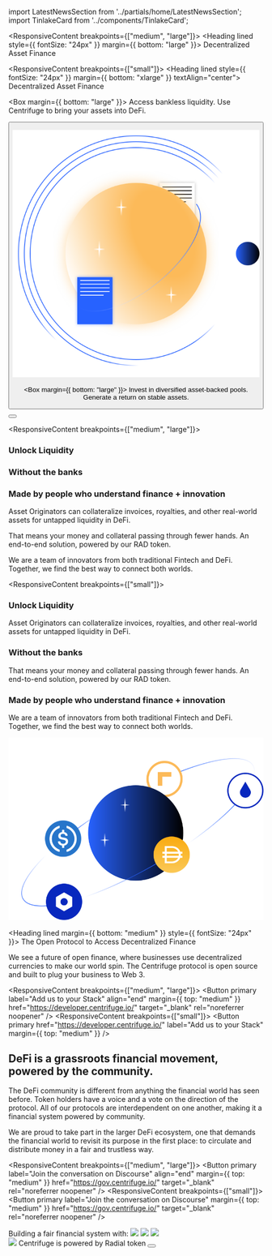 <!-- Imports -->

import LatestNewsSection from '../partials/home/LatestNewsSection';
import TinlakeCard from '../components/TinlakeCard';

<!-- Intro -->
<Section>

<Row>
<Col span={4}>

<ResponsiveContent breakpoints={["medium", "large"]}>
<Heading lined style={{ fontSize: "24px" }} margin={{ bottom: "large" }}>
Decentralized Asset Finance
</Heading>
</ResponsiveContent>

<ResponsiveContent breakpoints={["small"]}>
<Heading lined style={{ fontSize: "24px" }} margin={{ bottom: "xlarge" }} textAlign="center">
Decentralized Asset Finance
</Heading>
</ResponsiveContent>

</Col>
</Row>

<Row>
<Col span={4} margin={{bottom: "large"}}>

<Box margin={{ bottom: "large" }}>
<Text size="20px" textAlign="center" weight={500}>
Access bankless liquidity.
</Text>
<Text size="20px" textAlign="center" weight={500}>
Use Centrifuge to bring
</Text>
<Text size="20px" textAlign="center" weight={500}>
your assets into DeFi.
</Text>
</Box>

<Button primary href="/finance" label="Pool Your Assets" />
</Col>
<Col span={4} margin={{bottom: "large"}}>

![](../images/home/illustration_1.svg)

</Col>
<Col span={4} margin={{bottom: "large"}}>

<Box margin={{ bottom: "large" }}>
<Text size="20px" textAlign="center" weight={500}>
Invest in diversified
</Text>
<Text size="20px" textAlign="center" weight={500}>
asset-backed pools. Generate a return
</Text>
<Text size="20px" textAlign="center" weight={500}>
on stable assets.
</Text>
</Box>

<Button primary href="/invest" label="Invest" />
</Col>
</Row>

</Section>

<!-- Tinlake -->
<TinlakeCard heading="See how an open source, asset-backed financing protocol works with our first Dapp">

<ResponsiveContent breakpoints={["medium", "large"]}>
<Box gap="small">
<Row>

<Col span={4}>

### Unlock Liquidity

</Col>
<Col span={4}>

### Without the banks

</Col>
<Col span={4}>

### Made by people who understand finance + innovation

</Col>
</Row>
<Row>
<Col span={4}>

Asset Originators can collateralize invoices, royalties, and other real-world assets for untapped liquidity in DeFi.

</Col>
<Col span={4}>

That means your money and collateral passing through fewer hands. An end-to-end solution, powered by our RAD token.

</Col>
<Col span={4}>

We are a team of innovators from both traditional Fintech and DeFi. Together, we find the best way to connect both worlds.

</Col>
</Row>
</Box>
</ResponsiveContent>

<ResponsiveContent breakpoints={["small"]}>
<Row>

<Col span={4} margin={{ bottom: "large" }}>

### Unlock Liquidity

Asset Originators can collateralize invoices, royalties, and other real-world assets for untapped liquidity in DeFi.

</Col>
<Col span={4} margin={{ bottom: "large" }}>

### Without the banks

That means your money and collateral passing through fewer hands. An end-to-end solution, powered by our RAD token.

</Col>
<Col span={4}>

### Made by people who understand finance + innovation

We are a team of innovators from both traditional Fintech and DeFi. Together, we find the best way to connect both worlds.

</Col>
</Row>
</ResponsiveContent>

</TinlakeCard>

<!-- Latest News -->
<LatestNewsSection />

<!-- The Open Protocol to Access Decentralized Future -->
<Section>
<Row>
<Col span={5}>

![](../images/home/illustration_2.svg)

</Col>
<Col span={1} margin={{ bottom: "large" }}></Col>
<Col span={6}>

<Heading lined margin={{ bottom: "medium" }} style={{ fontSize: "24px" }}>
The Open Protocol to Access Decentralized Finance
</Heading>

We see a future of open finance, where businesses use decentralized currencies to make our world spin. The Centrifuge protocol is open source and built to plug your business to Web 3.

<ResponsiveContent breakpoints={["medium", "large"]}>
<Button primary label="Add us to your Stack" align="end" margin={{ top: "medium" }} href="https://developer.centrifuge.io/" target="_blank" rel="noreferrer noopener" />
</ResponsiveContent>
<ResponsiveContent breakpoints={["small"]}>
<Button primary href="https://developer.centrifuge.io/" label="Add us to your Stack" margin={{ top: "medium" }} />
</ResponsiveContent>

</Col>
</Row>
</Section>

<!-- DeFi is a grassroots finanical movement, powered by the community. -->
<Section>
<Row>
<Col span={6}>

# DeFi is a grassroots financial movement, powered by the community.

The DeFi community is different from anything the financial world has seen before. Token holders have a voice and a vote on the direction of the protocol. All of our protocols are interdependent on one another, making it a financial system powered by community.

We are proud to take part in the larger DeFi ecosystem, one that demands the financial world to revisit its purpose in the first place: to circulate and distribute money in a fair and trustless way.

<ResponsiveContent breakpoints={["medium", "large"]}>
<Button primary label="Join the conversation on Discourse" align="end" margin={{ top: "medium" }} href="https://gov.centrifuge.io/" target="_blank" rel="noreferrer noopener" />
</ResponsiveContent>
<ResponsiveContent breakpoints={["small"]}>
<Button primary label="Join the conversation on Discourse" margin={{ top: "medium" }} href="https://gov.centrifuge.io/" target="_blank" rel="noreferrer noopener" />
</ResponsiveContent>

</Col>
<Col span={1} margin={{ vertical: "xlarge" }}></Col>
<Col span={5}>
<Box gap="large">
<Text size="20px" textAlign="center">Building a fair financial system with:</Text>
<Image src="../images/home/maker_logo.svg" width="300px" alignSelf="center" />
<Image src="../images/home/celo_logo.svg" width="300px" alignSelf="center" />
<Image src="../images/home/circle_logo.svg" width="300px" alignSelf="center" />
</Box>
</Col>
</Row>
</Section>

<!-- Radial Token -->
<Section>
<Image src="../images/radial-token-logo.svg" margin={{ bottom: "large" }} width="200px" alignSelf="center" />
<Heading lined alignSelf="center" textAlign="center" margin={{ bottom: "large" }}>Centrifuge is powered by Radial token</Heading>
<Button primary label="Learn about RAD" href="/products/chain" />
</Section>
